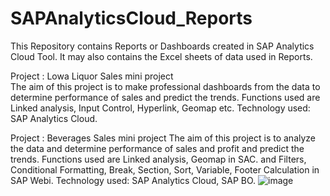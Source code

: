 # SAPAnalyticsCloud_Reports
This Repository contains Reports or Dashboards created in SAP Analytics Cloud Tool. It may also contains the Excel sheets of data used in Reports.

Project : Lowa Liquor Sales mini project   
The aim of this project is to make professional dashboards from the data to determine performance of sales and predict the trends.
Functions used are Linked analysis, Input Control, Hyperlink, Geomap etc. 
Technology used: SAP Analytics Cloud. ​

Project : Beverages Sales mini project
The aim of this project is to analyze the data and determine performance of sales and profit and predict the trends.
Functions used are Linked analysis, Geomap in SAC. and Filters, Conditional Formatting, Break, Section, Sort, Variable, Footer Calculation in SAP Webi. 
Technology used:  SAP Analytics Cloud, SAP BO.
![image](https://github.com/Akankshamagdum/SAPAnalyticsCloud_Reports/assets/138757472/330c2b3b-4c52-4e6f-87bc-19a97f6cda87)

